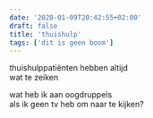 ```yaml
---
date: '2020-01-09T20:42:55+02:00'
draft: false
title: 'thuishulp'
tags: ['dit is geen boom']
---
```


thuishulppatiënten hebben altijd <br>
wat te zeiken

wat heb ik aan oogdruppels <br>
als ik geen tv heb om naar te kijken?

